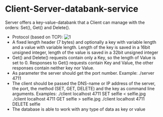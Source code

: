# Client-Server-databank-service
Server offers a key-value-databank that a Client can manage with the orders: Set(), Get() and Delete().

- Protocol (based on TCP):
![1](https://user-images.githubusercontent.com/83579009/129103933-ff46d975-aada-45c1-8861-87845b091820.png)
- A fixed length header (7 bytes) and optionally a key with variable length and a value with variable length. Length of the key is saved in a 16bit unsigned integer, length of the value is saved in a 32bit unsigned integer
- Get() and Delete() requests contain only a Key, so the length of Value is set to 0. Responses to Get() requests contain Key and Value, the other responses contain neither key nor Value.
- As parameter the server should get the port number. Example:
    ./server 4711
- The client should be passed the DNS-name or IP address of the server, the port,  the method (SET, GET, DELETE) and the key as command line arguments. Examples:
    ./client localhost 4711 SET selfie < selfie.jpg
    ./client localhost 4711 GET selfie > selfie.jpg
    ./client localhost 4711 DELETE selfie
- The database is able to work with any type of data as key or value
